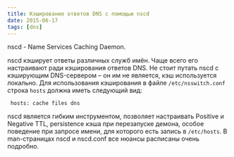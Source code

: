```yaml
---
title: Кэширование ответов DNS с помощью nscd
date: 2015-06-17
tags: [dns]
---
```

nscd - Name Services Caching Daemon.

nscd кэширует ответы различных служб имён. Чаще всего его настраивают ради кэширования ответов DNS. Не стоит путать nscd с кэширующим DNS-сервером – он им не является, кэш используется локально. Для использования кэширования в файле `/etc/nsswitch.conf` строка `hosts` должна иметь следующий вид:

```
 hosts: cache files dns
```

nscd является гибким инструментом, позволяет настраивать Positive и Negative TTL, persistence кэша при перезапуске демона, особое поведение при запросе имени, для которого есть запись в `/etc/hosts`. В man-страницах nscd и nscd.conf все нюансы расписаны очень подробно.
